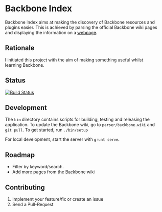 # Backbone Index

Backbone Index aims at making the discovery of Backbone resources and plugins easier.
This is achieved by parsing the official Backbone wiki pages and displaying the
information on a [webpage](http://backboneindex.com).

## Rationale

I initiated this project with the aim of making something useful whilst learning
Backbone.

## Status

[![Build Status](https://api.travis-ci.org/thejspr/backboneindex.png)](https://travis-ci.org/thejspr/backboneindex)

## Development

The `bin` directory contains scripts for building, testing and releasing the
application. To update the Backbone wiki, go to `parser/backbone.wiki` and `git
pull`. To get started, run `./bin/setup`

For local development, start the server with `grunt serve`.

## Roadmap

* Filter by keyword/search.
* Add more pages from the Backbone wiki

## Contributing

1. Implement your feature/fix or create an issue
2. Send a Pull-Request

